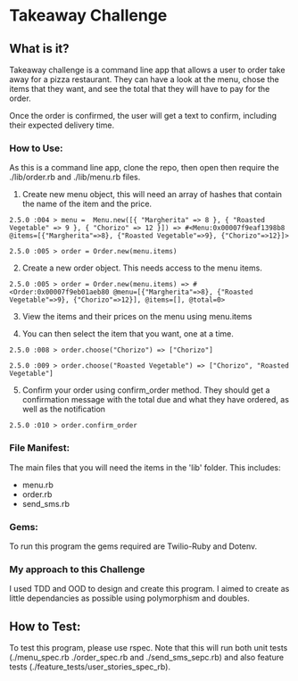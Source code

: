 # Takeaway Challenge

## What is it?
Takeaway challenge is a command line app that allows a user to order take away for a pizza restaurant. They can have a look at the menu, chose the items that they want, and see the total that they will have to pay for the order.

Once the order is confirmed, the user will get a text to confirm, including their expected delivery time.

### How to Use:
As this is a command line app, clone the repo, then open then require the ./lib/order.rb and ./lib/menu.rb files.

1. Create new menu object, this will need an array of hashes that contain the name of the item and the price.

`2.5.0 :004 > menu =  Menu.new([{ "Margherita" => 8 }, { "Roasted Vegetable" => 9 }, { "Chorizo" => 12 }])
 => #<Menu:0x00007f9eaf1398b8 @items=[{"Margherita"=>8}, {"Roasted Vegetable"=>9}, {"Chorizo"=>12}]>`

`2.5.0 :005 > order = Order.new(menu.items)`

2. Create a new order object. This needs access to the menu items.

`2.5.0 :005 > order = Order.new(menu.items)
 => #<Order:0x00007f9eb01aeb80 @menu=[{"Margherita"=>8}, {"Roasted Vegetable"=>9}, {"Chorizo"=>12}], @items=[], @total=0>`

3. View the items and their prices on the menu using menu.items

4. You can then select the item that you want, one at a time.

`2.5.0 :008 > order.choose("Chorizo")
=> ["Chorizo"]`

`2.5.0 :009 > order.choose("Roasted Vegetable")
 => ["Chorizo", "Roasted Vegetable"]`

5. Confirm your order using confirm_order method. They should get a confirmation message with the total due and what they have ordered, as well as the notification

`2.5.0 :010 > order.confirm_order`

### File Manifest:
The main files that you will need the items in the 'lib' folder. This includes:
* menu.rb
* order.rb
* send_sms.rb

### Gems:
To run this program the gems required are Twilio-Ruby and Dotenv.

### My approach to this Challenge
I used TDD and OOD to design and create this program. I aimed to create as little dependancies as possible using polymorphism and doubles.

## How to Test:
To test this program, please use rspec. Note that this will run both unit tests (./menu_spec.rb ./order_spec.rb and ./send_sms_sepc.rb) and also feature tests (./feature_tests/user_stories_spec_rb).
